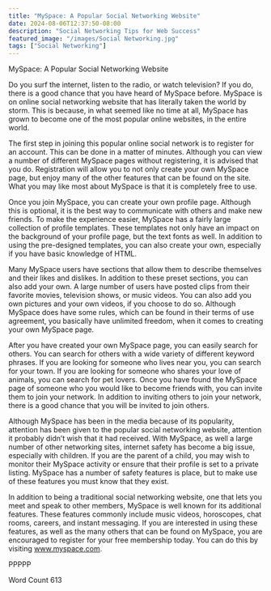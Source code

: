```yaml
---
title: "MySpace: A Popular Social Networking Website"
date: 2024-08-06T12:37:50-08:00
description: "Social Networking Tips for Web Success"
featured_image: "/images/Social Networking.jpg"
tags: ["Social Networking"]
---
```


MySpace: A Popular Social Networking Website

Do you surf the internet, listen to the radio, or watch television?  If you do, there is a good chance that you have heard of MySpace before.  MySpace is on online social networking website that has literally taken the world by storm.  This is because, in what seemed like no time at all, MySpace has grown to become one of the most popular online websites, in the entire world.  

The first step in joining this popular online social network is to register for an account. This can be done in a matter of minutes.  Although you can view a number of different MySpace pages without registering, it is advised that you do. Registration will allow you to not only create your own MySpace page, but enjoy many of the other features that can be found on the site.  What you may like most about MySpace is that it is completely free to use.  

Once you join MySpace, you can create your own profile page. Although this is optional, it is the best way to communicate with others and make new friends. To make the experience easier, MySpace has a fairly large collection of profile templates. These templates not only have an impact on the background of your profile page, but the text fonts as well. In addition to using the pre-designed templates, you can also create your own, especially if you have basic knowledge of HTML.

Many MySpace users have sections that allow them to describe themselves and their likes and dislikes.  In addition to these preset sections, you can also add your own.  A large number of users have posted clips from their favorite movies, television shows, or music videos. You can also add you own pictures and your own videos, if you choose to do so. Although MySpace does have some rules, which can be found in their terms of use agreement, you basically have unlimited freedom, when it comes to creating your own MySpace page.

After you have created your own MySpace page, you can easily search for others. You can search for others with a wide variety of different keyword phrases.  If you are looking for someone who lives near you, you can search for your town.  If you are looking for someone who shares your love of animals, you can search for pet lovers.  Once you have found the MySpace page of someone who you would like to become friends with, you can invite them to join your network. In addition to inviting others to join your network, there is a good chance that you will be invited to join others.

Although MySpace has been in the media because of its popularity, attention has been given to the popular social networking website, attention it probably didn’t wish that it had received.  With MySpace, as well a large number of other networking sites, internet safety has become a big issue, especially with children.  If you are the parent of a child, you may wish to monitor their MySpace activity or ensure that their profile is set to a private listing.  MySpace has a number of safety features is place, but to make use of these features you must know that they exist. 

In addition to being a traditional social networking website, one that lets you meet and speak to other members, MySpace is well known for its additional features. These features commonly include music videos, horoscopes, chat rooms, careers, and instant messaging. If you are interested in using these features, as well as the many others that can be found on MySpace, you are encouraged to register for your free membership today. You can do this by visiting www.myspace.com.

PPPPP

Word Count 613


